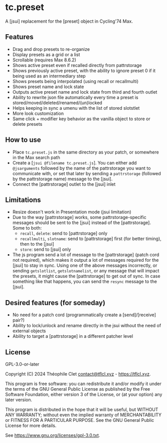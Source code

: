 # tc.preset

A [jsui] replacement for the [preset] object in Cycling'74 Max.

## Features
- Drag and drop presets to re-organize
- Display presets as a grid or a list
- Scrollable (requires Max 8.6.2)
- Shows active preset even if recalled directly from pattrstorage
- Shows previously active preset, with the ability to ignore preset 0 if it being used as an intermediary step
- Shows presets being interpolated (using recall or recallmulti)
- Shows preset name and lock state
- Outputs active preset name and lock state from third and fourth outlet
- Ability to rewrite json file automatically every time a preset is stored/moved/deleted/renamed/(un)locked
- Helps keeping in sync a umenu with the list of stored slotstlet
- More look customization
- Same click + modifier key behavior as the vanilla object to store or delete presets

## How to use
- Place `tc.preset.js` in the same directory as your patch, or somewhere in the Max search path
- Create a [`jsui @filename tc.preset.js`]. You can either add `@jsarguments` followed by the name of the pattrstorage you want to communicate with, or set that later by sending a `pattrstorage` (followed by the pattrstorage name) message to the [jsui].
- Connect the [pattrstorage] outlet to the [jsui] inlet

## Limitations
- Resize doesn't work in Presentation mode (jsui limitation)
- Due to the way [pattrstorage] works, some pattrstorage-specific messages should be sent to the [jsui] instead of the [pattrstorage]. Some to both: 
    - `recall`, `delete`: send to [pattrstorage] only
    - `recallmulti`, `slotname`: send to [pattrstorage] first (for better timing), then to the [jsui]
    - `store`: send to [jsui] only
- The js program send a lot of message to the [pattrstorage] (patch cord not required), which makes it output a lot of messages required for the [jsui] to stay in sync. Using one of the above messages incorrectly, or sending `getslotlist`, `getslotnamelist`, or any message that will impact the presets, it might cause the [pattrstorage] to get out of sync. In case something like that happens, you can send the `resync` message to the [jsui].

## Desired features (for someday)
- No need for a patch cord (programmatically create a [send]/[receive] pair?)
- Ability to lock/unlock and rename directly in the jsui without the need of external objects
- Ability to target a [pattrstorage] in a different patcher level

## License
GPL-3.0-or-later 

Copyright (C) 2024 Théophile Clet <contact@tflcl.xyz> - https://tflcl.xyz.

This program is free software: you can redistribute it and/or modify
it under the terms of the GNU General Public License as published by
the Free Software Foundation, either version 3 of the License, or
(at your option) any later version.

This program is distributed in the hope that it will be useful,
but WITHOUT ANY WARRANTY; without even the implied warranty of
MERCHANTABILITY or FITNESS FOR A PARTICULAR PURPOSE.  See the
GNU General Public License for more details.

See <https://www.gnu.org/licenses/gpl-3.0.txt>.
